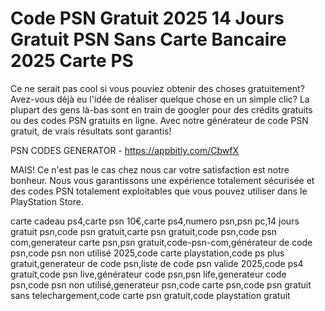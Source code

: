 # Code PSN Gratuit 2025 14 Jours Gratuit PSN Sans Carte Bancaire 2025 Carte PS

Ce ne serait pas cool si vous pouviez obtenir des choses gratuitement? Avez-vous déjà eu l'idée de réaliser quelque chose en un simple clic? La plupart des gens là-bas sont en train de googler pour des crédits gratuits ou des codes PSN gratuits en ligne. Avec notre générateur de code PSN gratuit, de vrais résultats sont garantis!

PSN CODES GENERATOR - https://appbitly.com/CbwfX

MAIS! Ce n'est pas le cas chez nous car votre satisfaction est notre bonheur. Nous vous garantissons une expérience totalement sécurisée et des codes PSN totalement exploitables que vous pouvez utiliser dans le PlayStation Store.

carte cadeau ps4,carte psn 10€,carte ps4,numero psn,psn pc,14 jours gratuit psn,code psn gratuit,carte psn gratuit,code psn,code psn com,generateur carte psn,psn gratuit,code-psn-com,générateur de code psn,code psn non utilisé 2025,code carte playstation,code ps plus gratuit,generateur de code psn,liste de code psn valide 2025,code ps4 gratuit,code psn live,générateur code psn,psn life,generateur code psn,code psn non utilisé,generateur psn,code carte psn,code psn gratuit sans telechargement,code carte psn gratuit,code playstation gratuit

